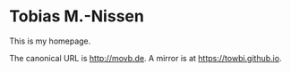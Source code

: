 # Tobias M.-Nissen

This is my homepage.

The canonical URL is <http://movb.de>. A mirror is at <https://towbi.github.io>.


